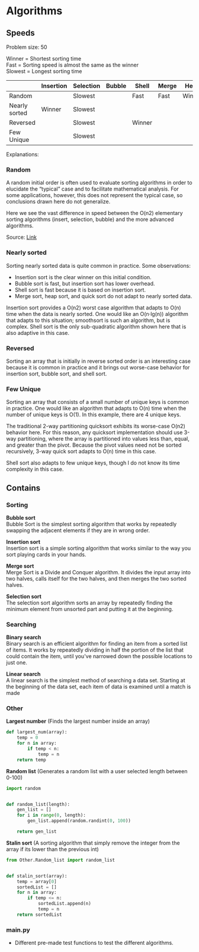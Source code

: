 # Algorithms
## Speeds
Problem size: 50

Winner = Shortest sorting time  
Fast = Sorting speed is almost the same as the winner  
Slowest = Longest sorting time

|  | Insertion | Selection | Bubble | Shell | Merge | Heap | Quick | Quick3 |
|---|---|---|---|---|---|---|---|---|
| Random |  | Slowest |  | Fast | Fast | Winner |  |  |
| Nearly sorted | Winner | Slowest |  |  |  |  |  |  |
| Reversed |  | Slowest |  | Winner |  |  |  |  |
| Few Unique |  | Slowest |  |  |  |  |  | Winner |

Explanations:
### Random
A random initial order is often used to evaluate sorting algorithms in order to elucidate the “typical” case and to facilitate mathematical analysis. For some applications, however, this does not represent the typical case, so conclusions drawn here do not generalize.

Here we see the vast difference in speed between the O(n2) elementary sorting algorithms (insert, selection, bubble) and the more advanced algorithms.

Source: [Link](https://www.toptal.com/developers/sorting-algorithms)

### Nearly sorted
Sorting nearly sorted data is quite common in practice. Some observations:

* Insertion sort is the clear winner on this initial condition.
* Bubble sort is fast, but insertion sort has lower overhead.
* Shell sort is fast because it is based on insertion sort.
* Merge sort, heap sort, and quick sort do not adapt to nearly sorted data.

Insertion sort provides a O(n2) worst case algorithm that adapts to O(n) time when the data is nearly sorted. One would like an O(n·lg(n)) algorithm that adapts to this situation; smoothsort is such an algorithm, but is complex. Shell sort is the only sub-quadratic algorithm shown here that is also adaptive in this case.

### Reversed
Sorting an array that is initially in reverse sorted order is an interesting case because it is common in practice and it brings out worse-case behavior for insertion sort, bubble sort, and shell sort.

### Few Unique
Sorting an array that consists of a small number of unique keys is common in practice. One would like an algorithm that adapts to O(n) time when the number of unique keys is O(1). In this example, there are 4 unique keys.

The traditional 2-way partitioning quicksort exhibits its worse-case O(n2) behavior here. For this reason, any quicksort implementation should use 3-way partitioning, where the array is partitioned into values less than, equal, and greater than the pivot. Because the pivot values need not be sorted recursively, 3-way quick sort adapts to O(n) time in this case.  

Shell sort also adapts to few unique keys, though I do not know its time complexity in this case.

## Contains
### Sorting
**Bubble sort**  
Bubble Sort is the simplest sorting algorithm that works by repeatedly swapping the adjacent elements if they are in wrong order.

**Insertion sort**  
Insertion sort is a simple sorting algorithm that works similar to the way you sort playing cards in your hands.

**Merge sort**  
Merge Sort is a Divide and Conquer algorithm. It divides the input array into two halves, calls itself for the two halves, and then merges the two sorted halves.

**Selection sort**  
The selection sort algorithm sorts an array by repeatedly finding the minimum element from unsorted part and putting it at the beginning.

### Searching
**Binary search**  
Binary search is an efficient algorithm for finding an item from a sorted list of items. It works by repeatedly dividing in half the portion of the list that could contain the item, until you've narrowed down the possible locations to just one. 

**Linear search**  
A linear search is the simplest method of searching a data set. Starting at the beginning of the data set, each item of data is examined until a match is made

### Other
**Largest number** (Finds the largest number inside an array)
```python
def largest_num(array):
    temp = 0
    for n in array:
        if temp < n:
            temp = n
    return temp
```
**Random list** (Generates a random list with a user selected length between 0-100)
```python
import random


def random_list(length):
    gen_list = []
    for i in range(0, length):
        gen_list.append(random.randint(0, 100))

    return gen_list
```
**Stalin sort** (A sorting algorithm that simply remove the integer from the array if its lower than the previous int)
```python
from Other.Random_list import random_list


def stalin_sort(array):
    temp = array[0]
    sortedList = []
    for n in array:
        if temp <= n:
            sortedList.append(n)
            temp = n
    return sortedList
```
### main.py
* Different pre-made test functions to test the different algorithms.
